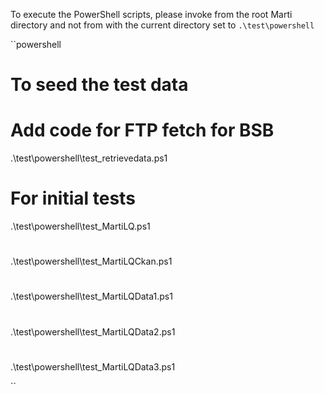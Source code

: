 

To execute the PowerShell scripts, please invoke from the root Marti directory and not from
with the current directory set to ``.\test\powershell``

``powershell

# To seed the test data
# Add code for FTP fetch for BSB
.\test\powershell\test_retrievedata.ps1


# For initial tests
.\test\powershell\test_MartiLQ.ps1

#
.\test\powershell\test_MartiLQCkan.ps1

#
.\test\powershell\test_MartiLQData1.ps1

#
.\test\powershell\test_MartiLQData2.ps1

#
.\test\powershell\test_MartiLQData3.ps1

``
